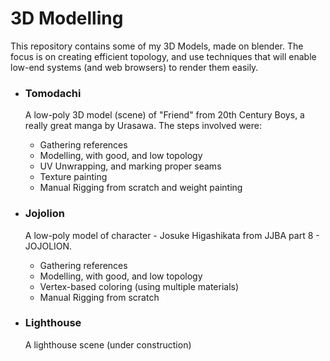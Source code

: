 # 3D Modelling

This repository contains some of my 3D Models, made on blender. The focus is on creating efficient topology, and use techniques that will enable low-end systems (and web browsers) to render them easily.

- ### Tomodachi

  A low-poly 3D model (scene) of "Friend" from 20th Century Boys, a really great manga by Urasawa. The steps involved were:

  - Gathering references
  - Modelling, with good, and low topology
  - UV Unwrapping, and marking proper seams
  - Texture painting
  - Manual Rigging from scratch and weight painting

- ### Jojolion

  A low-poly model of character - Josuke Higashikata from JJBA part 8 - JOJOLION.

  - Gathering references
  - Modelling, with good, and low topology
  - Vertex-based coloring (using multiple materials)
  - Manual Rigging from scratch

- ### Lighthouse
  A lighthouse scene (under construction)
